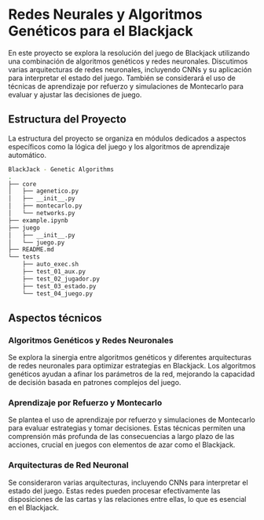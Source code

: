 # Redes Neurales y Algoritmos Genéticos para el Blackjack

En este proyecto se explora la resolución del juego de Blackjack utilizando una combinación de algoritmos genéticos y redes neuronales. Discutimos varias arquitecturas de redes neuronales, incluyendo CNNs y su aplicación para interpretar el estado del juego. También se considerará el uso de técnicas de aprendizaje por refuerzo y simulaciones de Montecarlo para evaluar y ajustar las decisiones de juego.



## Estructura del Proyecto

La estructura del proyecto se organiza en módulos dedicados a aspectos específicos como la lógica del juego y los algoritmos de aprendizaje automático.

```bash
BlackJack - Genetic Algorithms
.
├── core
│   ├── agenetico.py
│   ├── __init__.py
│   ├── montecarlo.py
│   └── networks.py
├── example.ipynb
├── juego
│   ├── __init__.py
│   └── juego.py
├── README.md
└── tests
    ├── auto_exec.sh
    ├── test_01_aux.py
    ├── test_02_jugador.py
    ├── test_03_estado.py
    └── test_04_juego.py
```


## Aspectos técnicos

### Algoritmos Genéticos y Redes Neuronales

Se explora la sinergia entre algoritmos genéticos y diferentes arquitecturas de redes neuronales para optimizar estrategias en Blackjack. Los algoritmos genéticos ayudan a afinar los parámetros de la red, mejorando la capacidad de decisión basada en patrones complejos del juego.

### Aprendizaje por Refuerzo y Montecarlo

Se plantea el uso de aprendizaje por refuerzo y simulaciones de Montecarlo para evaluar estrategias y tomar decisiones. Estas técnicas permiten una comprensión más profunda de las consecuencias a largo plazo de las acciones, crucial en juegos con elementos de azar como el Blackjack.

### Arquitecturas de Red Neuronal

Se consideraron varias arquitecturas, incluyendo CNNs para interpretar el estado del juego. Estas redes pueden procesar efectivamente las disposiciones de las cartas y las relaciones entre ellas, lo que es esencial en el Blackjack.